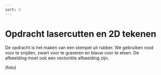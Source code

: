 ```yaml
---
sort: 3
---
```


# Opdracht lasercutten en 2D tekenen 

De opdracht is het maken van een stempel uit rubber. We gebruiken rood voor te snijden, zwart voor te graveren en blauw voor te etsen. De afbeelding moet ook een vectoriële afbeelding zijn. 


(foto)